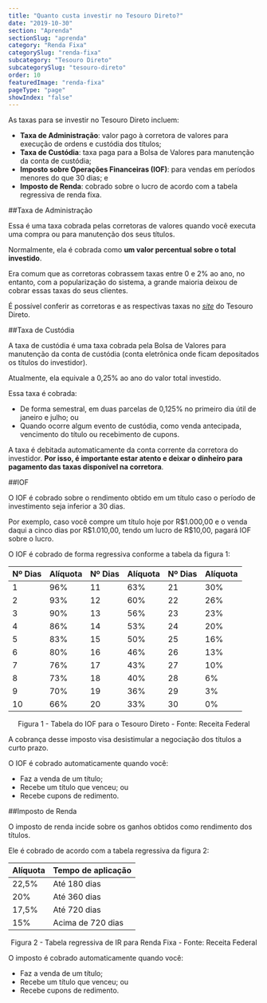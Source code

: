 ```yaml
---
title: "Quanto custa investir no Tesouro Direto?"
date: "2019-10-30"
section: "Aprenda"
sectionSlug: "aprenda"
category: "Renda Fixa"
categorySlug: "renda-fixa"
subcategory: "Tesouro Direto"
subcategorySlug: "tesouro-direto"
order: 10
featuredImage: "renda-fixa"
pageType: "page"
showIndex: "false"
---
```


As taxas para se investir no Tesouro Direto incluem:

- **Taxa de Administração**: valor pago à corretora de valores para execução de ordens e custódia dos títulos;
- **Taxa de Custódia**: taxa paga para a Bolsa de Valores para manutenção da conta de custódia; 
- **Imposto sobre Operações Financeiras (IOF)**: para vendas em períodos menores do que 30 dias; e
- **Imposto de Renda**: cobrado sobre o lucro de acordo com a tabela regressiva de renda fixa.


##Taxa de Administração

Essa é uma taxa cobrada pelas corretoras de valores quando você executa uma compra ou para manutenção dos seus títulos.

Normalmente, ela é cobrada como **um valor percentual sobre o total investido**.

Era comum que as corretoras cobrassem taxas entre 0 e 2% ao ano, no entanto, com a popularização do sistema, a grande maioria deixou de cobrar essas taxas do seus clientes.

É possível conferir as corretoras e as respectivas taxas no [*site*](http://www.tesouro.fazenda.gov.br/web/stn/tesouro-direto-instituicoes-financeiras-habilitadas) do Tesouro Direto.

##Taxa de Custódia

A taxa de custódia é uma taxa cobrada pela Bolsa de Valores para manutenção da conta de custódia (conta eletrônica onde ficam depositados os títulos do investidor).

Atualmente, ela equivale a 0,25% ao ano do valor total investido.

Essa taxa é cobrada:

- De forma semestral, em duas parcelas de 0,125% no primeiro dia útil de janeiro e julho; ou
- Quando ocorre algum evento de custódia, como venda antecipada, vencimento do título ou recebimento de cupons.


A taxa é debitada automaticamente da conta corrente da corretora do investidor. **Por isso, é importante estar atento e deixar o dinheiro para pagamento das taxas disponível na corretora**.

##IOF

O IOF é cobrado sobre o rendimento obtido em um título caso o período de investimento seja inferior a 30 dias.

Por exemplo, caso você compre um título hoje por R\$1.000,00 e o venda daqui a cinco dias por R\$1.010,00, tendo um lucro de R\$10,00, pagará IOF sobre o lucro.

O IOF é cobrado de forma regressiva conforme a tabela da figura 1:

<div class="responsiveTable" id="figura1">

|Nº Dias |	Alíquota |	Nº Dias |	Alíquota |Nº Dias |	Alíquota |
|--------|-----------|----------|------------|--------|----------|
|1       |        96% |	     11 |	     63% |	21 	 |    30%    |
|2       |	     93% |	     12 |	     60% |	22 	 |   26%    |
|3       |	     90% |	     13 |	     56% |	23 	 |    23%    |
|4       |	     86% |     	14   |   	53% |	24   |   	20%    |
|5       |     	 83% |     	15   |   	50% |	25   |   	16%    |
|6       |	     80% |     	16   |   	46% |	26   |   	13%    |
|7       |	     76% |     	17   |   	43% |	27   |   	10%    |
|8       |	     73% |     	18   |   	40% |	28   |   	6%    |
|9       |	     70% |     	19   |   	36% |	29 	 |     3%    |
|10      |	     66% |     	20   |   	33% |	30   |   	0%    |

</div>

<p class="legenda" style="text-align:center"> Figura 1 - Tabela do IOF para o Tesouro Direto - Fonte: Receita Federal</p>

A cobrança desse imposto visa desistimular a negociação dos títulos a curto prazo.

O IOF é cobrado automaticamente quando você:

- Faz a venda de um título;
- Recebe um título que venceu; ou
- Recebe cupons de redimento.


##Imposto de Renda

O imposto de renda incide sobre os ganhos obtidos como rendimento dos títulos.

Ele é cobrado de acordo com a tabela regressiva da figura 2:

<div class="responsiveTable" id="figura2">

|Alíquota | 	Tempo de aplicação |
|--------|--------------|
|22,5% | 	Até 180 dias |
|20%  |	Até 360 dias |
|17,5% |	Até 720 dias |
|15% |	Acima de 720 dias |


</div>

<p class="legenda" style="text-align:center"> Figura 2 - Tabela regressiva de IR para Renda Fixa - Fonte: Receita Federal</p>



O imposto é cobrado automaticamente quando você:

- Faz a venda de um título;
- Recebe um título que venceu; ou
- Recebe cupons de redimento.